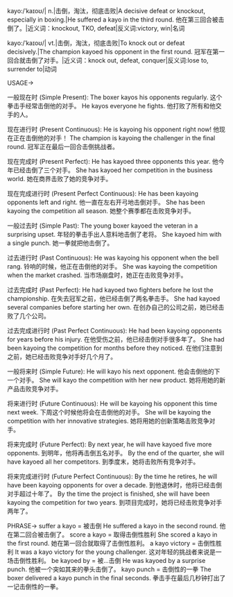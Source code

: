 kayo:/ˈkaɪoʊ/| n.|击倒，淘汰，彻底击败|A decisive defeat or knockout, especially in boxing.|He suffered a kayo in the third round. 他在第三回合被击倒了。|近义词：knockout, TKO, defeat|反义词:victory, win|名词

kayo:/ˈkaɪoʊ/| vt.|击倒，淘汰，彻底击败|To knock out or defeat decisively.|The champion kayoed his opponent in the first round. 冠军在第一回合就击倒了对手。|近义词：knock out, defeat, conquer|反义词:lose to, surrender to|动词


USAGE->

一般现在时 (Simple Present):
The boxer kayos his opponents regularly.  这个拳击手经常击倒他的对手。
He kayos everyone he fights. 他打败了所有和他交手的人。

现在进行时 (Present Continuous):
He is kayoing his opponent right now! 他现在正在击倒他的对手！
The champion is kayoing the challenger in the final round. 冠军正在最后一回合击倒挑战者。

现在完成时 (Present Perfect):
He has kayoed three opponents this year.  他今年已经击倒了三个对手。
She has kayoed her competition in the business world. 她在商界击败了她的竞争对手。

现在完成进行时 (Present Perfect Continuous):
He has been kayoing opponents left and right. 他一直在左右开弓地击倒对手。
She has been kayoing the competition all season. 她整个赛季都在击败竞争对手。

一般过去时 (Simple Past):
The young boxer kayoed the veteran in a surprising upset.  年轻的拳击手出人意料地击倒了老将。
She kayoed him with a single punch. 她一拳就把他击倒了。

过去进行时 (Past Continuous):
He was kayoing his opponent when the bell rang. 铃响的时候，他正在击倒他的对手。
She was kayoing the competition when the market crashed.  当市场崩盘时，她正在击败竞争对手。

过去完成时 (Past Perfect):
He had kayoed two fighters before he lost the championship. 在失去冠军之前，他已经击倒了两名拳击手。
She had kayoed several companies before starting her own. 在创办自己的公司之前，她已经击败了几个公司。

过去完成进行时 (Past Perfect Continuous):
He had been kayoing opponents for years before his injury.  在他受伤之前，他已经击倒对手很多年了。
She had been kayoing the competition for months before they noticed. 在他们注意到之前，她已经击败竞争对手好几个月了。


一般将来时 (Simple Future):
He will kayo his next opponent. 他会击倒他的下一个对手。
She will kayo the competition with her new product. 她将用她的新产品击败竞争对手。

将来进行时 (Future Continuous):
He will be kayoing his opponent this time next week. 下周这个时候他将会在击倒他的对手。
She will be kayoing the competition with her innovative strategies. 她将用她的创新策略击败竞争对手。

将来完成时 (Future Perfect):
By next year, he will have kayoed five more opponents. 到明年，他将再击倒五名对手。
By the end of the quarter, she will have kayoed all her competitors. 到季度末，她将击败所有竞争对手。

将来完成进行时 (Future Perfect Continuous):
By the time he retires, he will have been kayoing opponents for over a decade.  到他退休时，他将已经击倒对手超过十年了。
By the time the project is finished, she will have been kayoing the competition for two years. 到项目完成时，她将已经击败竞争对手两年了。


PHRASE->
suffer a kayo = 被击倒  He suffered a kayo in the second round. 他在第二回合被击倒了。
score a kayo =  取得击倒性胜利  She scored a kayo in the first round. 她在第一回合就取得了击倒性胜利。
a kayo victory =  击倒性胜利  It was a kayo victory for the young challenger. 这对年轻的挑战者来说是一场击倒性胜利。
be kayoed by = 被...击倒  He was kayoed by a surprise punch. 他被一个突如其来的拳头击倒了。
kayo punch =  击倒性的一拳  The boxer delivered a kayo punch in the final seconds.  拳击手在最后几秒钟打出了一记击倒性的一拳。



